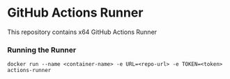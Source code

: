 # GitHub Actions Runner

This repository contains x64 GitHub Actions Runner

### Running the Runner

```
docker run --name <container-name> -e URL=<repo-url> -e TOKEN=<token> actions-runner
```
